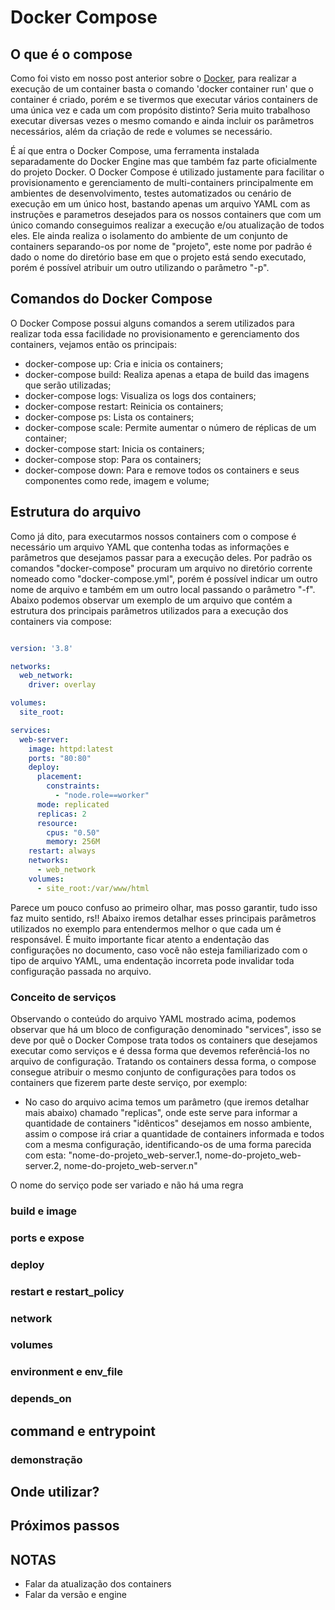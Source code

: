 # Docker Compose

## O que é o compose
Como foi visto em nosso post anterior sobre o [Docker](https://blog.4linux.com.br/docker-beginners/), para realizar a execução de um container basta o comando 'docker container run' que o container é criado, porém e se tivermos que executar vários containers de uma única vez e cada um com propósito distinto? Seria muito trabalhoso executar diversas vezes o mesmo comando e ainda incluir os parâmetros necessários, além da criação de rede e volumes se necessário.

É aí que entra o Docker Compose, uma ferramenta instalada separadamente do Docker Engine mas que também faz parte oficialmente do projeto Docker. O Docker Compose é utilizado justamente para facilitar o provisionamento e gerenciamento de multi-containers principalmente em ambientes de desenvolvimento, testes automatizados ou cenário de execução em um único host, bastando apenas um arquivo YAML com as instruções e parametros desejados para os nossos containers que com um único comando conseguimos realizar a execução e/ou atualização de todos eles. Ele ainda realiza o isolamento do ambiente de um conjunto de containers separando-os por nome de "projeto", este nome por padrão é dado o nome do diretório base em que o projeto está sendo executado, porém é possível atribuir um outro utilizando o parâmetro "-p".

## Comandos do Docker Compose
O Docker Compose possui alguns comandos a serem utilizados para realizar toda essa facilidade no provisionamento e gerenciamento dos containers, vejamos então os principais:

 - docker-compose up: Cria e inicia os containers;
 - docker-compose build: Realiza apenas a etapa de build das imagens que serão utilizadas;
 - docker-compose logs: Visualiza os logs dos containers;
 - docker-compose restart: Reinicia os containers;
 - docker-compose ps: Lista os containers;
 - docker-compose scale: Permite aumentar o número de réplicas de um container;
 - docker-compose start: Inicia os containers;
 - docker-compose stop: Para os containers;
 - docker-compose down: Para e remove todos os containers e seus componentes como rede, imagem e volume;

## Estrutura do arquivo
Como já dito, para executarmos nossos containers com o compose é necessário um arquivo YAML que contenha todas as informações e parâmetros que desejamos passar para a execução deles. Por padrão os comandos "docker-compose" procuram um arquivo no diretório corrente nomeado como "docker-compose.yml", porém é possível indicar um outro nome de arquivo e também em um outro local passando o parâmetro "-f". Abaixo podemos observar um exemplo de um arquivo que contém a estrutura dos principais parâmetros utilizados para a execução dos containers via compose:


```yml

version: '3.8'

networks:
  web_network:
    driver: overlay

volumes:
  site_root:

services:
  web-server:
    image: httpd:latest
    ports: "80:80"
    deploy:
      placement:
        constraints:
          - "node.role==worker"
      mode: replicated
      replicas: 2
      resource:
        cpus: "0.50"
        memory: 256M
    restart: always
    networks:
      - web_network
    volumes:
      - site_root:/var/www/html

```

Parece um pouco confuso ao primeiro olhar, mas posso garantir, tudo isso faz muito sentido, rs!! Abaixo iremos detalhar esses principais parâmetros utilizados no exemplo para entendermos melhor o que cada um é responsável. É muito importante ficar atento a endentação das configurações no documento, caso você não esteja familiarizado com o tipo de arquivo YAML, uma endentação incorreta pode invalidar toda configuração passada no arquivo.

### Conceito de serviços
Observando o conteúdo do arquivo YAML mostrado acima, podemos observar que há um bloco de configuração denominado "services", isso se deve por quê o Docker Compose trata todos os containers que desejamos executar como serviços e é dessa forma que devemos referênciá-los no arquivo de configuração. Tratando os containers dessa forma, o compose consegue atribuir o mesmo conjunto de configurações para todos os containers que fizerem parte deste serviço, por exemplo:

 - No caso do arquivo acima temos um parâmetro (que iremos detalhar mais abaixo) chamado "replicas", onde este serve para informar a quantidade de containers "idênticos" desejamos em nosso ambiente, assim o compose irá criar a quantidade de containers informada e todos com a mesma configuração, identificando-os de uma forma parecida com esta: "nome-do-projeto_web-server.1, nome-do-projeto_web-server.2, nome-do-projeto_web-server.n"

O nome do serviço pode ser variado e não há uma regra

### build e image

### ports e expose

### deploy

### restart e restart_policy

### network

### volumes

### environment e env_file

### depends_on

## command e entrypoint

### demonstração

## Onde utilizar?

## Próximos passos

## NOTAS

- Falar da atualização dos containers
- Falar da versão e engine

